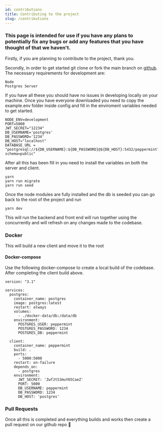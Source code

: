```yaml
---
id: contributions
title: Contributing to the project
slug: /contributions
---
```


### This page is intended for use if you have any plans to potentially fix any bugs or add any features that you have thought of that we haven't.

Firstly, if you are planning to contribute to the project, thank you.

Secondly, in order to get started git clone or fork the main branch on <a href="https://github.com/Peppermint-Lab/Peppermint">github</a>. The necessary requirements for development are:
```
Node
Postgres Server
```

If you have all these you should have no issues in developing locally on your machine. 
Once you have everyone downloaded you need to copy the example.env folder inside config and fill in the enviroment variables needed to get started.

```
NODE_ENV=development
PORT=5000
JWT_SECRET="12234"
DB_USERNAME='postgres'
DB_PASSWORD='1234'
DB_HOST="localhost"
DATABASE_URL = "postgresql://${DB_USERNAME}:${DB_PASSWORD}@${DB_HOST}:5432/peppermint?schema=public"
```

After all this has been fill in you need to install the variables on both the server and client.

```
yarn 
yarn run migrate
yarn run seed
```

Once the node modules are fully installed and the db is seeded you can go back to the root of the project and run 
```
yarn dev
```

This will run the backend and front end will run together using the concurrently and will refresh on any changes made to the codebase.

### Docker 


This will build a new client and move it to the root

#### Docker-compose

Use the following docker-compose to create a local build of the codebase. After completing the client build above.

```
version: "3.1"

services:
  postgres:
    container_name: postgres
    image: postgres:latest
    restart: always
    volumes:
      - ./docker-data/db:/data/db
    environment: 
      POSTGRES_USER: peppermint
      POSTGRES_PASSWORD: 1234
      POSTGRES_DB: peppermint

  client:
    container_name: peppermint
    build: .
    ports:
      - 5000:5000
    restart: on-failure
    depends_on:
      - postgres
    environment:
      JWT_SECRET: 'ZwfJtS3muY65CaeZ' 
      PORT: 5000
      DB_USERNAME: peppermint
      DB_PASSWORD: 1234
      DB_HOST: 'postgres'

```

### Pull Requests

Once all this is completed and everything builds and works then create a pull request on our github repo 🙌
